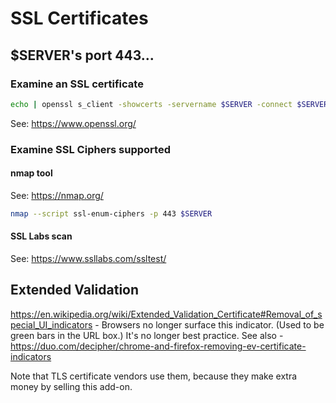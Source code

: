 # SSL Certificates

## $SERVER's port 443...

### Examine an SSL certificate 
```bash
echo | openssl s_client -showcerts -servername $SERVER -connect $SERVER:443 2>/dev/null | openssl x509 -inform pem -noout -text
```
See: https://www.openssl.org/

### Examine SSL Ciphers supported
#### nmap tool
See: https://nmap.org/
```bash
nmap --script ssl-enum-ciphers -p 443 $SERVER
```
#### SSL Labs scan
See: https://www.ssllabs.com/ssltest/
 

## Extended Validation

https://en.wikipedia.org/wiki/Extended_Validation_Certificate#Removal_of_special_UI_indicators - Browsers no longer surface this indicator.  (Used to be green bars in the URL box.)  It's no longer best practice.  See also - https://duo.com/decipher/chrome-and-firefox-removing-ev-certificate-indicators

Note that TLS certificate vendors use them, because they make extra money by selling this add-on.

